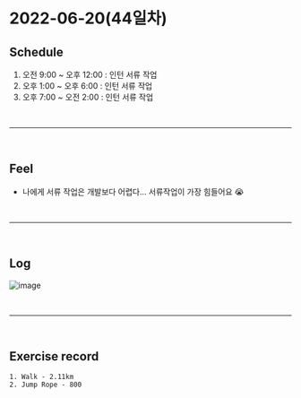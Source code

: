 # 2022-06-20(44일차)

## Schedule
 1) 오전 9:00 ~ 오후 12:00 : 인턴 서류 작업
 2) 오후 1:00 ~ 오후 6:00 : 인턴 서류 작업
 3) 오후 7:00 ~ 오전 2:00 : 인턴 서류 작업

<br />
<hr>
<br />

## Feel
  - 나에게 서류 작업은 개발보다 어렵다... 서류작업이 가장 힘들어요 😭

<br />
<hr>
<br />

## Log
![image](https://user-images.githubusercontent.com/63120360/175229282-80dccd75-e785-4bdb-9fa0-3fc90cc13313.png)

<br />
<hr>
<br />

## Exercise record

    1. Walk - 2.11km
    2. Jump Rope - 800

